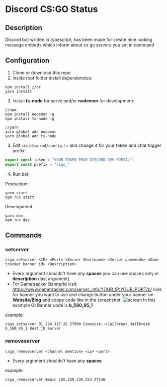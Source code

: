 # Discord CS:GO Status

## Description
Discord bot written in typescript, has been made for create nice looking message embeds which inform about cs go servers you set in command

## Configuration
1. Clone or download this repo
2. Inside root folder install dependencies:
```shell
npm install //or
yarn install
```
3. Install **ts-node** for serve and/or **nodemon** for development:
```shell
//npm
npm install nodemon -g
npm install ts-node -g
```
```shell
//yarn
yarn global add nodemon
yarn global add ts-node
```
3. Edit ```src/discrod/config.ts``` and change it for your token and chat trigger prefix:
```ts
export const token = "YOUR TOKEN FROM DISCORD DEV PORTAL";
export const prefix = "csgo_"
```
4. Run bot

Production:
```shell
yarn start
npm run start
```
Development:
```shell
yarn dev
npm run dev
```

## Commands

### setserver
```
csgo_setserver <IP> <Port> <Server Shortname> <Server gamemode> <Game tracker banner id> <Description>
```

- Every argument shouldn't have any **spaces** you can use spaces only in **description** (last argument)
- For Gametracker BannerId visit: https://www.gametracker.com/server_info/YOUR_IP:YOUR_PORT/b/ look for banner you want to use and change button under your banner on **Website/Blog** and coppy code like in the screenshot:
![screen](https://i.imgur.com/7RdEPic.png)
In this example Gt Banner code is **b_560_95_1**

example:
```
csgo_setserver 91.224.117.26 27090 Csowicze-->Jailbreak Jailbreak b_560_95_1 Best jb server
```


### removeserver
```
csgo_removeserver <channel mention> <ip> <port>
```
- Every argument shouldn't have any **spaces** 

example:
```
csgo_removeserver #main 145.239.236.252 27146
```
